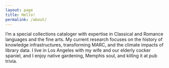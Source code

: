 ```yaml
---
layout: page
title: Hello!
permalink: /about/
---
```

I’m a special collections cataloger with expertise in Classical and Romance languages and the fine arts. My current research focuses on the history of knowledge infrastructures, transforming MARC, and the climate impacts of library data. I live in Los Angeles with my wife and our elderly cocker spaniel, and I enjoy native gardening, Memphis soul, and killing it at pub trivia.
